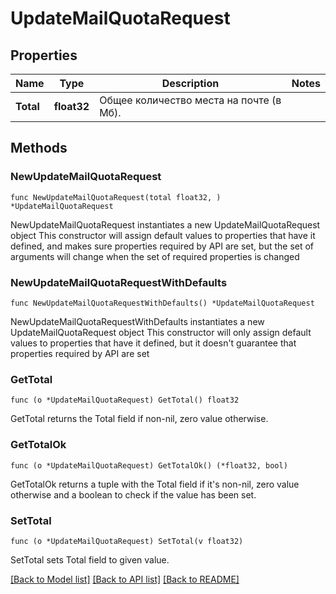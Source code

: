 # UpdateMailQuotaRequest

## Properties

Name | Type | Description | Notes
------------ | ------------- | ------------- | -------------
**Total** | **float32** | Общее количество места на почте (в Мб). | 

## Methods

### NewUpdateMailQuotaRequest

`func NewUpdateMailQuotaRequest(total float32, ) *UpdateMailQuotaRequest`

NewUpdateMailQuotaRequest instantiates a new UpdateMailQuotaRequest object
This constructor will assign default values to properties that have it defined,
and makes sure properties required by API are set, but the set of arguments
will change when the set of required properties is changed

### NewUpdateMailQuotaRequestWithDefaults

`func NewUpdateMailQuotaRequestWithDefaults() *UpdateMailQuotaRequest`

NewUpdateMailQuotaRequestWithDefaults instantiates a new UpdateMailQuotaRequest object
This constructor will only assign default values to properties that have it defined,
but it doesn't guarantee that properties required by API are set

### GetTotal

`func (o *UpdateMailQuotaRequest) GetTotal() float32`

GetTotal returns the Total field if non-nil, zero value otherwise.

### GetTotalOk

`func (o *UpdateMailQuotaRequest) GetTotalOk() (*float32, bool)`

GetTotalOk returns a tuple with the Total field if it's non-nil, zero value otherwise
and a boolean to check if the value has been set.

### SetTotal

`func (o *UpdateMailQuotaRequest) SetTotal(v float32)`

SetTotal sets Total field to given value.



[[Back to Model list]](../README.md#documentation-for-models) [[Back to API list]](../README.md#documentation-for-api-endpoints) [[Back to README]](../README.md)


